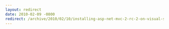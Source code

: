 ```yaml
---
layout: redirect
date: 2010-02-09 -0800
redirect: /archive/2010/02/10/installing-asp-net-mvc-2-rc-2-on-visual-studio.aspx/
---
```

